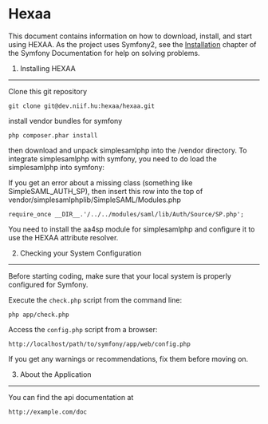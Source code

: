 Hexaa
========================
This document contains information on how to download, install, and start
using HEXAA. As the project uses Symfony2, see the [Installation][1]
chapter of the Symfony Documentation for help on solving problems.

1) Installing HEXAA
----------------------------------

Clone this git repository

    git clone git@dev.niif.hu:hexaa/hexaa.git
    
install vendor bundles for symfony
    
    php composer.phar install
    
then download and unpack simplesamlphp into the /vendor directory.
To integrate simplesamlphp with symfony, you need to do load the simplesamlphp into symfony:

If you get an error about a missing class (something like SimpleSAML_AUTH_SP), then insert this row into the top of vendor/simplesamlphplib/SimpleSAML/Modules.php

    require_once __DIR__.'/../../modules/saml/lib/Auth/Source/SP.php';

You need to install the aa4sp module for simplesamlphp and configure it to use the HEXAA attribute resolver.

2) Checking your System Configuration
-------------------------------------

Before starting coding, make sure that your local system is properly
configured for Symfony.

Execute the `check.php` script from the command line:

    php app/check.php

Access the `config.php` script from a browser:

    http://localhost/path/to/symfony/app/web/config.php

If you get any warnings or recommendations, fix them before moving on.

3) About the Application
--------------------------------

You can find the api documentation at

    http://example.com/doc

[1]:  http://symfony.com/doc/2.1/book/installation.html